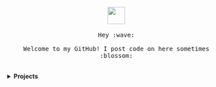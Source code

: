 <p align="center">
  <img src="https://github.com/thomaswang/thomaswang/raw/master/octorobot.gif" width="40px">
  <br><br>
  <samp>
    Hey :wave:
    <br><br>
    Welcome to my GitHub! I post code on here sometimes :blossom:
  </samp>
</p>

<br>

<details>
  <summary><b>Projects</b></summary>
  <ul>
    <li><a href="https://vaxnow.org">VaxNow</a>: Simplifying immunizations with <a href="https://twitter.com/kat_sistrunk">Katherine Sistrunk</a> & <a href="https://github.com/Syps">Nick Sypteras</a>. 🚩 2020 efforts focused on COVID-19.</li>
    <li><a href="https://dormdev.com">DormDev</a>: A student developer platform</li>
    <li><a href="https://studentstat.us">Student Status</a>: A student verification service</li>
  </ul>
</details>
